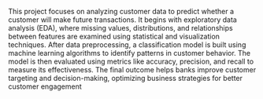 This project focuses on analyzing customer data to predict whether a customer will make future transactions.
It begins with exploratory data analysis (EDA), where missing values, distributions, and relationships between features are examined using statistical and visualization techniques. After data preprocessing, a classification model is built using machine learning algorithms to identify patterns in customer behavior. 
The model is then evaluated using metrics like accuracy, precision, and recall to measure its effectiveness.
The final outcome helps banks improve customer targeting and decision-making, optimizing business strategies for better customer engagement
